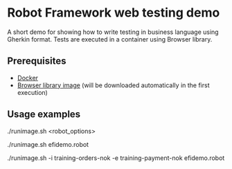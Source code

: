 # Robot Framework web testing demo

A short demo for showing how to write testing in business language using Gherkin format. Tests are executed in a container using Browser library.

## Prerequisites

* [Docker](https://docker.com)
* [Browser library image](https://github.com/MarketSquare/robotframework-browser/blob/main/docker/README.md) (will be downloaded automatically in the first execution)

## Usage examples
   ./runimage.sh <robot_options>
   
   ./runimage.sh efidemo.robot
   
   ./runimage.sh -i training-orders-nok -e training-payment-nok efidemo.robot

